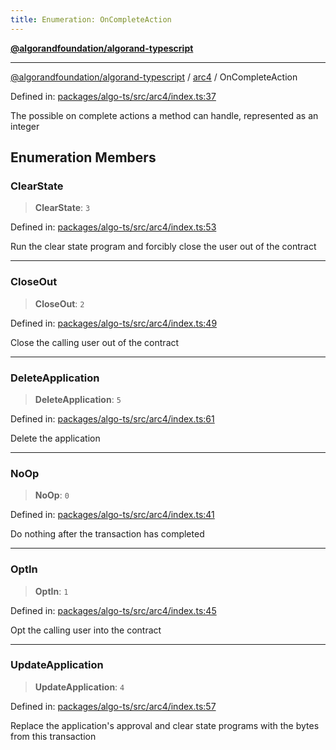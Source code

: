 ```yaml
---
title: Enumeration: OnCompleteAction
---
```


[**@algorandfoundation/algorand-typescript**](../../README)

***

[@algorandfoundation/algorand-typescript](../../README) / [arc4](../README) / OnCompleteAction



Defined in: [packages/algo-ts/src/arc4/index.ts:37](https://github.com/algorandfoundation/puya-ts/blob/main/packages/algo-ts/src/arc4/index.ts#L37)

The possible on complete actions a method can handle, represented as an integer

## Enumeration Members

### ClearState

> **ClearState**: `3`

Defined in: [packages/algo-ts/src/arc4/index.ts:53](https://github.com/algorandfoundation/puya-ts/blob/main/packages/algo-ts/src/arc4/index.ts#L53)

Run the clear state program and forcibly close the user out of the contract

***

### CloseOut

> **CloseOut**: `2`

Defined in: [packages/algo-ts/src/arc4/index.ts:49](https://github.com/algorandfoundation/puya-ts/blob/main/packages/algo-ts/src/arc4/index.ts#L49)

Close the calling user out of the contract

***

### DeleteApplication

> **DeleteApplication**: `5`

Defined in: [packages/algo-ts/src/arc4/index.ts:61](https://github.com/algorandfoundation/puya-ts/blob/main/packages/algo-ts/src/arc4/index.ts#L61)

Delete the application

***

### NoOp

> **NoOp**: `0`

Defined in: [packages/algo-ts/src/arc4/index.ts:41](https://github.com/algorandfoundation/puya-ts/blob/main/packages/algo-ts/src/arc4/index.ts#L41)

Do nothing after the transaction has completed

***

### OptIn

> **OptIn**: `1`

Defined in: [packages/algo-ts/src/arc4/index.ts:45](https://github.com/algorandfoundation/puya-ts/blob/main/packages/algo-ts/src/arc4/index.ts#L45)

Opt the calling user into the contract

***

### UpdateApplication

> **UpdateApplication**: `4`

Defined in: [packages/algo-ts/src/arc4/index.ts:57](https://github.com/algorandfoundation/puya-ts/blob/main/packages/algo-ts/src/arc4/index.ts#L57)

Replace the application's approval and clear state programs with the bytes from this transaction